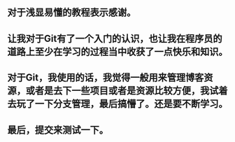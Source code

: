 ## 对于浅显易懂的教程表示感谢。
## 让我对于Git有了一个入门的认识，也让我在程序员的道路上至少在学习的过程当中收获了一点快乐和知识。
## 对于Git，我使用的话，我觉得一般用来管理博客资源，或者是去下一些项目或者是资源比较方便，我试着去玩了一下分支管理，最后搞懵了。还是要不断学习。
## 最后，提交来测试一下。
